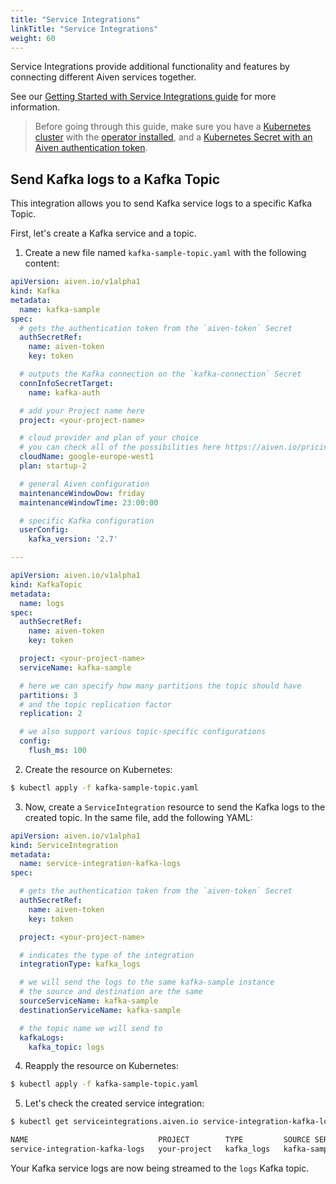 ```yaml
---
title: "Service Integrations"
linkTitle: "Service Integrations"
weight: 60
---
```


Service Integrations provide additional functionality and features by connecting different Aiven services together.

See
our [Getting Started with Service Integrations guide](https://help.aiven.io/en/articles/1456441-getting-started-with-service-integrations)
for more information.

> Before going through this guide, make sure you have a [Kubernetes cluster](../../installation/prerequisites/) with the [operator installed](../../installation/), and a [Kubernetes Secret with an Aiven authentication token](../../authentication/).

## Send Kafka logs to a Kafka Topic

This integration allows you to send Kafka service logs to a specific Kafka Topic.

First, let's create a Kafka service and a topic.

1. Create a new file named `kafka-sample-topic.yaml` with the following content:

```yaml
apiVersion: aiven.io/v1alpha1
kind: Kafka
metadata:
  name: kafka-sample
spec:
  # gets the authentication token from the `aiven-token` Secret
  authSecretRef:
    name: aiven-token
    key: token

  # outputs the Kafka connection on the `kafka-connection` Secret
  connInfoSecretTarget:
    name: kafka-auth

  # add your Project name here
  project: <your-project-name>

  # cloud provider and plan of your choice
  # you can check all of the possibilities here https://aiven.io/pricing
  cloudName: google-europe-west1
  plan: startup-2

  # general Aiven configuration
  maintenanceWindowDow: friday
  maintenanceWindowTime: 23:00:00

  # specific Kafka configuration
  userConfig:
    kafka_version: '2.7'

---

apiVersion: aiven.io/v1alpha1
kind: KafkaTopic
metadata:
  name: logs
spec:
  authSecretRef:
    name: aiven-token
    key: token

  project: <your-project-name>
  serviceName: kafka-sample

  # here we can specify how many partitions the topic should have
  partitions: 3
  # and the topic replication factor
  replication: 2

  # we also support various topic-specific configurations
  config:
    flush_ms: 100
```

2. Create the resource on Kubernetes:

```bash
$ kubectl apply -f kafka-sample-topic.yaml 
```

3. Now, create a `ServiceIntegration` resource to send the Kafka logs to the created topic. In the same file, add the
   following YAML:

```yaml
apiVersion: aiven.io/v1alpha1
kind: ServiceIntegration
metadata:
  name: service-integration-kafka-logs
spec:

  # gets the authentication token from the `aiven-token` Secret
  authSecretRef:
    name: aiven-token
    key: token

  project: <your-project-name>

  # indicates the type of the integration
  integrationType: kafka_logs

  # we will send the logs to the same kafka-sample instance
  # the source and destination are the same
  sourceServiceName: kafka-sample
  destinationServiceName: kafka-sample

  # the topic name we will send to
  kafkaLogs:
    kafka_topic: logs
```

4. Reapply the resource on Kubernetes:

```bash
$ kubectl apply -f kafka-sample-topic.yaml 
```

5. Let's check the created service integration:

```bash
$ kubectl get serviceintegrations.aiven.io service-integration-kafka-logs

NAME                             PROJECT        TYPE         SOURCE SERVICE NAME   DESTINATION SERVICE NAME   SOURCE ENDPOINT ID   DESTINATION ENDPOINT ID
service-integration-kafka-logs   your-project   kafka_logs   kafka-sample          kafka-sample                                    
```

Your Kafka service logs are now being streamed to the `logs` Kafka topic.
